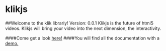 # klikjs
##Welcome to the klik librariy! Version: 0.0.1
Klikjs is the future of html5 videos. Klikjs will bring your video into the next dimension, the interactivity.

####Come get a look [here!](http://www.klikjs.com)
####You will find all the documentation with a [demo.](http://www.klikjs.com/demo)
